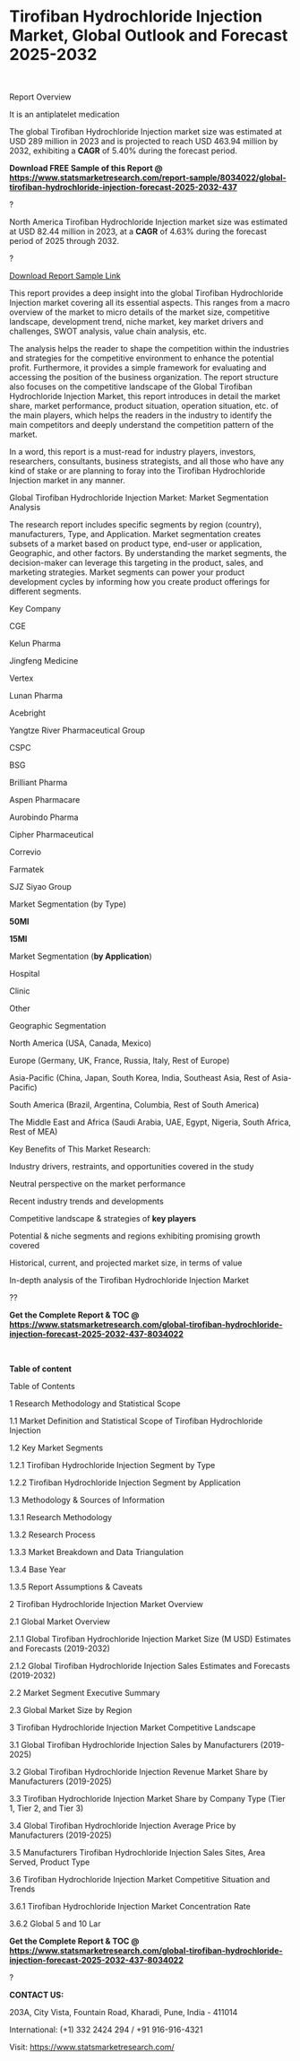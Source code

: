 <h1>Tirofiban Hydrochloride Injection Market, Global Outlook and Forecast 2025-2032</h1><br/><p>Report Overview</p>
 
 
 
 <p>It is an antiplatelet medication</p>
 
 
 
 <p>The global Tirofiban Hydrochloride Injection market size was estimated at USD 289 million in 2023 and is projected to reach USD 463.94 million by 2032, exhibiting a <strong>CAGR</strong> of 5.40% during the forecast period.</p>
 
 
 
 <div><b>Download FREE Sample of this Report @ <a href="https://www.statsmarketresearch.com/download-free-sample/8034022/global-tirofiban-hydrochloride-injection-forecast-2025-2032-437">https://www.statsmarketresearch.com/report-sample/8034022/global-tirofiban-hydrochloride-injection-forecast-2025-2032-437</a></b></div>
 
 
 
 <p>? </p>
 
 
 
 <p>North America Tirofiban Hydrochloride Injection market size was estimated at USD 82.44 million in 2023, at a <strong>CAGR</strong> of 4.63% during the forecast period of 2025 through 2032.</p>
 
 
 
 <p>? </p>
 
 
 
 <p><a href="https://www.statsmarketresearch.com/download-free-sample/8034022/global-tirofiban-hydrochloride-injection-forecast-2025-2032-437">Download Report Sample Link</a></p>
 
 
 
 <p>This report provides a deep insight into the global Tirofiban Hydrochloride Injection market covering all its essential aspects. This ranges from a macro overview of the market to micro details of the market size, competitive landscape, development trend, niche market, key market drivers and challenges, SWOT analysis, value chain analysis, etc.</p>
 
 
 
 <p>The analysis helps the reader to shape the competition within the industries and strategies for the competitive environment to enhance the potential profit. Furthermore, it provides a simple framework for evaluating and accessing the position of the business organization. The report structure also focuses on the competitive landscape of the Global Tirofiban Hydrochloride Injection Market, this report introduces in detail the market share, market performance, product situation, operation situation, etc. of the main players, which helps the readers in the industry to identify the main competitors and deeply understand the competition pattern of the market.</p>
 
 
 
 <p>In a word, this report is a must-read for industry players, investors, researchers, consultants, business strategists, and all those who have any kind of stake or are planning to foray into the Tirofiban Hydrochloride Injection market in any manner.</p>
 
 
 
 <p>Global Tirofiban Hydrochloride Injection Market: Market Segmentation Analysis</p>
 
 
 
 <p>The research report includes specific segments by region (country), manufacturers, Type, and Application. Market segmentation creates subsets of a market based on product type, end-user or application, Geographic, and other factors. By understanding the market segments, the decision-maker can leverage this targeting in the product, sales, and marketing strategies. Market segments can power your product development cycles by informing how you create product offerings for different segments.</p>
 
 
 
 <p>Key Company</p>
 
 
 
 <p>CGE</p>
 
 
 
 <p>Kelun Pharma</p>
 
 
 
 <p>Jingfeng Medicine</p>
 
 
 
 <p>Vertex</p>
 
 
 
 <p>Lunan Pharma</p>
 
 
 
 <p>Acebright</p>
 
 
 
 <p>Yangtze River Pharmaceutical Group</p>
 
 
 
 <p>CSPC</p>
 
 
 
 <p>BSG</p>
 
 
 
 <p>Brilliant Pharma</p>
 
 
 
 <p>Aspen Pharmacare</p>
 
 
 
 <p>Aurobindo Pharma</p>
 
 
 
 <p>Cipher Pharmaceutical</p>
 
 
 
 <p>Correvio</p>
 
 
 
 <p>Farmatek</p>
 
 
 
 <p>SJZ Siyao Group</p>
 
 
 
 <p>Market Segmentation (by Type)</p>
 
 
 
 <p><strong>50Ml</strong></p>
 
 
 
 <p><strong>15Ml</strong></p>
 
 
 
 <p>Market Segmentation (<strong>by Application</strong>)</p>
 
 
 
 <p>Hospital</p>
 
 
 
 <p>Clinic</p>
 
 
 
 <p>Other</p>
 
 
 
 <p>Geographic Segmentation</p>
 
 
 
 <p>North America (USA, Canada, Mexico)</p>
 
 
 
 <p>Europe (Germany, UK, France, Russia, Italy, Rest of Europe)</p>
 
 
 
 <p>Asia-Pacific (China, Japan, South Korea, India, Southeast Asia, Rest of Asia-Pacific)</p>
 
 
 
 <p>South America (Brazil, Argentina, Columbia, Rest of South America)</p>
 
 
 
 <p>The Middle East and Africa (Saudi Arabia, UAE, Egypt, Nigeria, South Africa, Rest of MEA)</p>
 
 
 
 <p>Key Benefits of This Market Research:</p>
 
 
 
 <p>Industry drivers, restraints, and opportunities covered in the study</p>
 
 
 
 <p>Neutral perspective on the market performance</p>
 
 
 
 <p>Recent industry trends and developments</p>
 
 
 
 <p>Competitive landscape & strategies of <strong>key players</strong></p>
 
 
 
 <p>Potential & niche segments and regions exhibiting promising growth covered</p>
 
 
 
 <p>Historical, current, and projected market size, in terms of value</p>
 
 
 
 <p>In-depth analysis of the Tirofiban Hydrochloride Injection Market</p>
 
 
 
 <p>??</p>
 
 
 
 <div><b>Get the Complete Report & TOC @ <a href="https://www.statsmarketresearch.com/global-tirofiban-hydrochloride-injection-forecast-2025-2032-437-8034022">https://www.statsmarketresearch.com/global-tirofiban-hydrochloride-injection-forecast-2025-2032-437-8034022</a></b></div>
 
 
 
 <p><br />
 
 <b>Table of content</b></p>
 
 
 
 <p>Table of Contents<br />
 
 1 Research Methodology and Statistical Scope<br />
 
 1.1 Market Definition and Statistical Scope of Tirofiban Hydrochloride Injection<br />
 
 1.2 Key Market Segments<br />
 
 1.2.1 Tirofiban Hydrochloride Injection Segment by Type<br />
 
 1.2.2 Tirofiban Hydrochloride Injection Segment by Application<br />
 
 1.3 Methodology & Sources of Information<br />
 
 1.3.1 Research Methodology<br />
 
 1.3.2 Research Process<br />
 
 1.3.3 Market Breakdown and Data Triangulation<br />
 
 1.3.4 Base Year<br />
 
 1.3.5 Report Assumptions & Caveats<br />
 
 2 Tirofiban Hydrochloride Injection Market Overview<br />
 
 2.1 Global Market Overview<br />
 
 2.1.1 Global Tirofiban Hydrochloride Injection Market Size (M USD) Estimates and Forecasts (2019-2032)<br />
 
 2.1.2 Global Tirofiban Hydrochloride Injection Sales Estimates and Forecasts (2019-2032)<br />
 
 2.2 Market Segment Executive Summary<br />
 
 2.3 Global Market Size by Region<br />
 
 3 Tirofiban Hydrochloride Injection Market Competitive Landscape<br />
 
 3.1 Global Tirofiban Hydrochloride Injection Sales by Manufacturers (2019-2025)<br />
 
 3.2 Global Tirofiban Hydrochloride Injection Revenue Market Share by Manufacturers (2019-2025)<br />
 
 3.3 Tirofiban Hydrochloride Injection Market Share by Company Type (Tier 1, Tier 2, and Tier 3)<br />
 
 3.4 Global Tirofiban Hydrochloride Injection Average Price by Manufacturers (2019-2025)<br />
 
 3.5 Manufacturers Tirofiban Hydrochloride Injection Sales Sites, Area Served, Product Type<br />
 
 3.6 Tirofiban Hydrochloride Injection Market Competitive Situation and Trends<br />
 
 3.6.1 Tirofiban Hydrochloride Injection Market Concentration Rate<br />
 
 3.6.2 Global 5 and 10 Lar</p>
 
 
 
 <div><b>Get the Complete Report & TOC @ <a href="https://www.statsmarketresearch.com/global-tirofiban-hydrochloride-injection-forecast-2025-2032-437-8034022">https://www.statsmarketresearch.com/global-tirofiban-hydrochloride-injection-forecast-2025-2032-437-8034022</a></b></div>
 
 
 
 <p>? </p>
 
 
 
 <p><b>CONTACT US:</b><br />
 
 203A, City Vista, Fountain Road, Kharadi, Pune, India - 411014<br />
 
 International: (+1) 332 2424 294 / +91 916-916-4321<br />
 
 Visit: <a href="https://www.statsmarketresearch.com/">https://www.statsmarketresearch.com/</a></p>